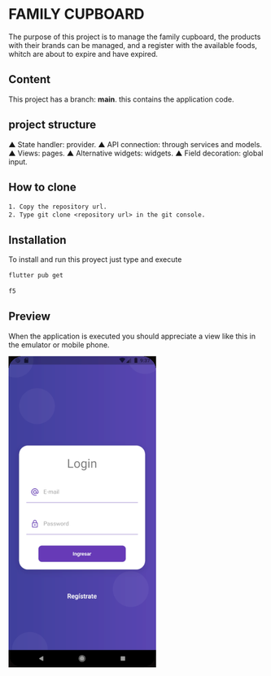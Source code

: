 # FAMILY CUPBOARD
The purpose of this project is to manage the family cupboard, the products with their brands can be managed, and a register with the available foods, whitch are about to expire and have expired.


## Content
This project has a branch: **main**. this contains the application code.

## project structure
▲ State handler: provider.
▲ API connection: through services and models.
▲ Views: pages.
▲ Alternative widgets: widgets.
▲ Field decoration: global input. 
## How to clone
    1. Copy the repository url.
    2. Type git clone <repository url> in the git console. 

## Installation
To install and run this proyect just type and execute
```bash
flutter pub get
```
```bash
f5
```

## Preview
When the application is executed you should appreciate a view like this in the emulator or mobile phone.

![](/previous.png)

